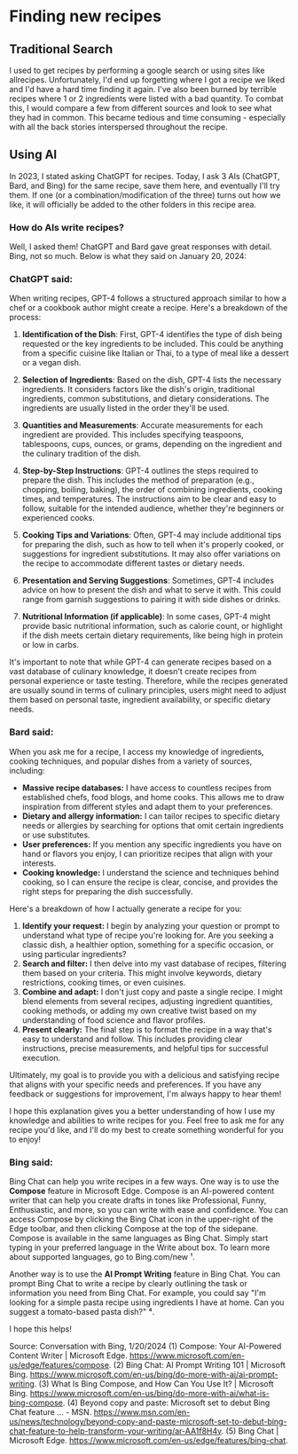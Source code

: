 # Finding new recipes

## Traditional Search

I used to get recipes by performing a google search or using sites like allrecipes.  Unfortunately, I'd end up forgetting where I got a recipe we liked and I'd have a hard time finding it again. I've also been burned by terrible recipes where 1 or 2 ingredients were listed with a bad quantity.  To combat this, I would compare a few from different sources and look to see what they had in common. This became tedious and time consuming - especially with all the back stories interspersed throughout the recipe.

## Using AI

In 2023, I stated asking ChatGPT for recipes.  Today, I ask 3 AIs (ChatGPT, Bard, and Bing) for the same recipe, save them here, and eventually I'll try them. If one (or a combination/modification of the three) turns out how we like, it will officially be added to the other folders in this recipe area.

### How do AIs write recipes?

Well, I asked them! ChatGPT and Bard gave great responses with detail. Bing, not so much. Below is what they said on January 20, 2024:

### ChatGPT said:

When writing recipes, GPT-4 follows a structured approach similar to how a chef or a cookbook author might create a recipe. Here's a breakdown of the process:

1. **Identification of the Dish**: First, GPT-4 identifies the type of dish being requested or the key ingredients to be included. This could be anything from a specific cuisine like Italian or Thai, to a type of meal like a dessert or a vegan dish.

2. **Selection of Ingredients**: Based on the dish, GPT-4 lists the necessary ingredients. It considers factors like the dish's origin, traditional ingredients, common substitutions, and dietary considerations. The ingredients are usually listed in the order they'll be used.

3. **Quantities and Measurements**: Accurate measurements for each ingredient are provided. This includes specifying teaspoons, tablespoons, cups, ounces, or grams, depending on the ingredient and the culinary tradition of the dish.

4. **Step-by-Step Instructions**: GPT-4 outlines the steps required to prepare the dish. This includes the method of preparation (e.g., chopping, boiling, baking), the order of combining ingredients, cooking times, and temperatures. The instructions aim to be clear and easy to follow, suitable for the intended audience, whether they're beginners or experienced cooks.

5. **Cooking Tips and Variations**: Often, GPT-4 may include additional tips for preparing the dish, such as how to tell when it's properly cooked, or suggestions for ingredient substitutions. It may also offer variations on the recipe to accommodate different tastes or dietary needs.

6. **Presentation and Serving Suggestions**: Sometimes, GPT-4 includes advice on how to present the dish and what to serve it with. This could range from garnish suggestions to pairing it with side dishes or drinks.

7. **Nutritional Information (if applicable)**: In some cases, GPT-4 might provide basic nutritional information, such as calorie count, or highlight if the dish meets certain dietary requirements, like being high in protein or low in carbs.

It's important to note that while GPT-4 can generate recipes based on a vast database of culinary knowledge, it doesn't create recipes from personal experience or taste testing. Therefore, while the recipes generated are usually sound in terms of culinary principles, users might need to adjust them based on personal taste, ingredient availability, or specific dietary needs.

### Bard said:

When you ask me for a recipe, I access my knowledge of ingredients, cooking techniques, and popular dishes from a variety of sources, including:

* **Massive recipe databases:** I have access to countless recipes from established chefs, food blogs, and home cooks. This allows me to draw inspiration from different styles and adapt them to your preferences.
* **Dietary and allergy information:** I can tailor recipes to specific dietary needs or allergies by searching for options that omit certain ingredients or use substitutes.
* **User preferences:** If you mention any specific ingredients you have on hand or flavors you enjoy, I can prioritize recipes that align with your interests.
* **Cooking knowledge:** I understand the science and techniques behind cooking, so I can ensure the recipe is clear, concise, and provides the right steps for preparing the dish successfully.

Here's a breakdown of how I actually generate a recipe for you:

1. **Identify your request:** I begin by analyzing your question or prompt to understand what type of recipe you're looking for. Are you seeking a classic dish, a healthier option, something for a specific occasion, or using particular ingredients?
2. **Search and filter:** I then delve into my vast database of recipes, filtering them based on your criteria. This might involve keywords, dietary restrictions, cooking times, or even cuisines.
3. **Combine and adapt:** I don't just copy and paste a single recipe. I might blend elements from several recipes, adjusting ingredient quantities, cooking methods, or adding my own creative twist based on my understanding of food science and flavor profiles.
4. **Present clearly:** The final step is to format the recipe in a way that's easy to understand and follow. This includes providing clear instructions, precise measurements, and helpful tips for successful execution.

Ultimately, my goal is to provide you with a delicious and satisfying recipe that aligns with your specific needs and preferences. If you have any feedback or suggestions for improvement, I'm always happy to hear them!

I hope this explanation gives you a better understanding of how I use my knowledge and abilities to write recipes for you. Feel free to ask me for any recipe you'd like, and I'll do my best to create something wonderful for you to enjoy!


### Bing said:

Bing Chat can help you write recipes in a few ways. One way is to use the **Compose** feature in Microsoft Edge. Compose is an AI-powered content writer that can help you create drafts in tones like Professional, Funny, Enthusiastic, and more, so you can write with ease and confidence. You can access Compose by clicking the Bing Chat icon in the upper-right of the Edge toolbar, and then clicking Compose at the top of the sidepane. Compose is available in the same languages as Bing Chat. Simply start typing in your preferred language in the Write about box. To learn more about supported languages, go to Bing.com/new ¹. 

Another way is to use the **AI Prompt Writing** feature in Bing Chat. You can prompt Bing Chat to write a recipe by clearly outlining the task or information you need from Bing Chat. For example, you could say "I'm looking for a simple pasta recipe using ingredients I have at home. Can you suggest a tomato-based pasta dish?" ⁴. 

I hope this helps!

Source: Conversation with Bing, 1/20/2024
(1) Compose: Your AI-Powered Content Writer | Microsoft Edge. https://www.microsoft.com/en-us/edge/features/compose.
(2) Bing Chat: AI Prompt Writing 101 | Microsoft Bing. https://www.microsoft.com/en-us/bing/do-more-with-ai/ai-prompt-writing.
(3) What Is Bing Compose, and How Can You Use It? | Microsoft Bing. https://www.microsoft.com/en-us/bing/do-more-with-ai/what-is-bing-compose.
(4) Beyond copy and paste: Microsoft set to debut Bing Chat feature ... - MSN. https://www.msn.com/en-us/news/technology/beyond-copy-and-paste-microsoft-set-to-debut-bing-chat-feature-to-help-transform-your-writing/ar-AA1f8H4v.
(5) Bing Chat | Microsoft Edge. https://www.microsoft.com/en-us/edge/features/bing-chat.
